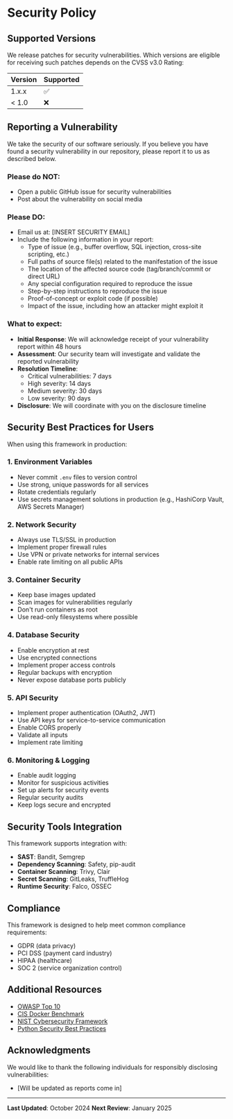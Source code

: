 # Security Policy

## Supported Versions

We release patches for security vulnerabilities. Which versions are eligible for receiving such patches depends on the CVSS v3.0 Rating:

| Version | Supported          |
| ------- | ------------------ |
| 1.x.x   | :white_check_mark: |
| < 1.0   | :x:                |

## Reporting a Vulnerability

We take the security of our software seriously. If you believe you have found a security vulnerability in our repository, please report it to us as described below.

### Please do NOT:
- Open a public GitHub issue for security vulnerabilities
- Post about the vulnerability on social media

### Please DO:
- Email us at: [INSERT SECURITY EMAIL]
- Include the following information in your report:
  - Type of issue (e.g., buffer overflow, SQL injection, cross-site scripting, etc.)
  - Full paths of source file(s) related to the manifestation of the issue
  - The location of the affected source code (tag/branch/commit or direct URL)
  - Any special configuration required to reproduce the issue
  - Step-by-step instructions to reproduce the issue
  - Proof-of-concept or exploit code (if possible)
  - Impact of the issue, including how an attacker might exploit it

### What to expect:
- **Initial Response**: We will acknowledge receipt of your vulnerability report within 48 hours
- **Assessment**: Our security team will investigate and validate the reported vulnerability
- **Resolution Timeline**:
  - Critical vulnerabilities: 7 days
  - High severity: 14 days
  - Medium severity: 30 days
  - Low severity: 90 days
- **Disclosure**: We will coordinate with you on the disclosure timeline

## Security Best Practices for Users

When using this framework in production:

### 1. Environment Variables
- Never commit `.env` files to version control
- Use strong, unique passwords for all services
- Rotate credentials regularly
- Use secrets management solutions in production (e.g., HashiCorp Vault, AWS Secrets Manager)

### 2. Network Security
- Always use TLS/SSL in production
- Implement proper firewall rules
- Use VPN or private networks for internal services
- Enable rate limiting on all public APIs

### 3. Container Security
- Keep base images updated
- Scan images for vulnerabilities regularly
- Don't run containers as root
- Use read-only filesystems where possible

### 4. Database Security
- Enable encryption at rest
- Use encrypted connections
- Implement proper access controls
- Regular backups with encryption
- Never expose database ports publicly

### 5. API Security
- Implement proper authentication (OAuth2, JWT)
- Use API keys for service-to-service communication
- Enable CORS properly
- Validate all inputs
- Implement rate limiting

### 6. Monitoring & Logging
- Enable audit logging
- Monitor for suspicious activities
- Set up alerts for security events
- Regular security audits
- Keep logs secure and encrypted

## Security Tools Integration

This framework supports integration with:
- **SAST**: Bandit, Semgrep
- **Dependency Scanning**: Safety, pip-audit
- **Container Scanning**: Trivy, Clair
- **Secret Scanning**: GitLeaks, TruffleHog
- **Runtime Security**: Falco, OSSEC

## Compliance

This framework is designed to help meet common compliance requirements:
- GDPR (data privacy)
- PCI DSS (payment card industry)
- HIPAA (healthcare)
- SOC 2 (service organization control)

## Additional Resources

- [OWASP Top 10](https://owasp.org/www-project-top-ten/)
- [CIS Docker Benchmark](https://www.cisecurity.org/benchmark/docker)
- [NIST Cybersecurity Framework](https://www.nist.gov/cyberframework)
- [Python Security Best Practices](https://python.readthedocs.io/en/latest/library/security_warnings.html)

## Acknowledgments

We would like to thank the following individuals for responsibly disclosing vulnerabilities:
- [Will be updated as reports come in]

---

**Last Updated**: October 2024
**Next Review**: January 2025